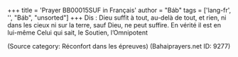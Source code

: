 +++
title = 'Prayer BB00015SUF in Français'
author = "Báb"
tags = ['lang-fr', '', "Báb", "unsorted"]
+++
Dis : Dieu suffit à tout, au-delà de tout, et rien, ni dans les cieux ni sur la terre, sauf Dieu, ne peut suffire. En vérité il est en lui-même Celui qui sait, le Soutien, l’Omnipotent

(Source category: Réconfort dans les épreuves)
(Bahaiprayers.net ID: 9277)
